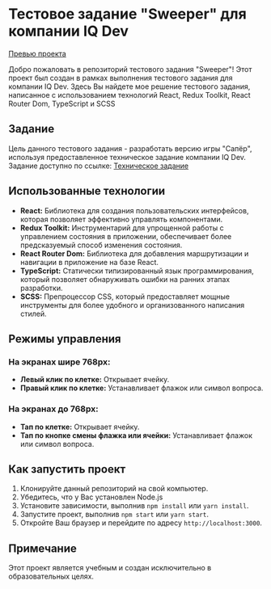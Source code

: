 # Тестовое задание "Sweeper" для компании IQ Dev

[Превью проекта](https://illustrious-semolina-38e10d.netlify.app/)

Добро пожаловать в репозиторий тестового задания "Sweeper"! Этот проект был создан в рамках выполнения тестового задания для компании IQ Dev. Здесь Вы найдете мое решение тестового задания, написанное с использованием технологий React, Redux Toolkit, React Router Dom, TypeScript и SCSS

## Задание

Цель данного тестового задания - разработать версию игры "Сапёр", используя предоставленное техническое задание компании IQ Dev. Задание доступно по ссылке: [Техническое задание](https://interview.pages.iqdev.digital/react-frontend-developer/)

## Использованные технологии

- **React:** Библиотека для создания пользовательских интерфейсов, которая позволяет эффективно управлять компонентами.
- **Redux Toolkit:** Инструментарий для упрощенной работы с управлением состояния в приложении, обеспечивает более предсказуемый способ изменения состояния.
- **React Router Dom:** Библиотека для добавления маршрутизации и навигации в приложение на базе React.
- **TypeScript:** Статически типизированный язык программирования, который позволяет обнаруживать ошибки на ранних этапах разработки.
- **SCSS:** Препроцессор CSS, который предоставляет мощные инструменты для более удобного и организованного написания стилей.

## Режимы управления

### На экранах шире 768px:

- **Левый клик по клетке:** Открывает ячейку.
- **Правый клик по клетке:** Устанавливает флажок или символ вопроса.

### На экранах до 768px:

- **Тап по клетке:** Открывает ячейку.
- **Тап по кнопке смены флажка или ячейки:** Устанавливает флажок или символ вопроса.

## Как запустить проект

1. Клонируйте данный репозиторий на свой компьютер.
2. Убедитесь, что у Вас установлен Node.js
3. Установите зависимости, выполнив `npm install` или `yarn install`.
4. Запустите проект, выполнив `npm start` или `yarn start`.
5. Откройте Ваш браузер и перейдите по адресу `http://localhost:3000`.

## Примечание

Этот проект является учебным и создан исключительно в образовательных целях.
